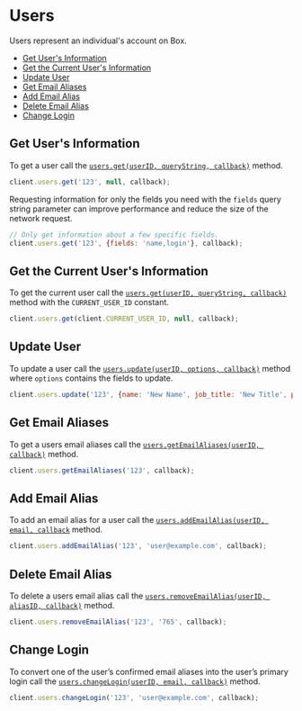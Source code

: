 Users
=====

Users represent an individual's account on Box.

* [Get User's Information](#get-users-information)
* [Get the Current User's Information](#get-the-current-users-information)
* [Update User](#update-user)
* [Get Email Aliases](#get-email-aliases)
* [Add Email Alias](#add-email-alias)
* [Delete Email Alias](#delete-email-alias)
* [Change Login](#change-login)

Get User's Information
----------------------------------

To get a user call the [`users.get(userID, queryString, callback)`](http://opensource.box.com/box-node-sdk/Users.html#get) method.

```js
client.users.get('123', null, callback);
```

Requesting information for only the fields you need with the `fields` query
string parameter can improve performance and reduce the size of the network
request.

```js
// Only get information about a few specific fields.
client.users.get('123', {fields: 'name,login'}, callback);
```


Get the Current User's Information
----------------------------------

To get the current user call the [`users.get(userID, queryString, callback)`](http://opensource.box.com/box-node-sdk/Users.html#get) method with the `CURRENT_USER_ID` constant.

```js
client.users.get(client.CURRENT_USER_ID, null, callback);
```


Update User
-----------

To update a user call the [`users.update(userID, options, callback)`](http://opensource.box.com/box-node-sdk/Users.html#update) method where `options` contains the fields to update.

```js
client.users.update('123', {name: 'New Name', job_title: 'New Title', phone: '555-1111'}, callback);
```


Get Email Aliases
-----------------

To get a users email aliases call the [`users.getEmailAliases(userID, callback)`](http://opensource.box.com/box-node-sdk/Users.html#getEmailAliases) method.

```js
client.users.getEmailAliases('123', callback);
```


Add Email Alias
---------------

To add an email alias for a user call the [`users.addEmailAlias(userID, email, callback`](http://opensource.box.com/box-node-sdk/Users.html#addEmailAlias) method.

```js
client.users.addEmailAlias('123', 'user@example.com', callback);
```


Delete Email Alias
------------------

To delete a users email alias call the [`users.removeEmailAlias(userID, aliasID, callback)`](http://opensource.box.com/box-node-sdk/Users.html#removeEmailAlias) method.

```js
client.users.removeEmailAlias('123', '765', callback);
```


Change Login
------------

To convert one of the user’s confirmed email aliases into the user’s primary login call the [`users.changeLogin(userID, email, callback)`](http://opensource.box.com/box-node-sdk/Users.html#changeLogin) method.

```js
client.users.changeLogin('123', 'user@example.com', callback);
```
